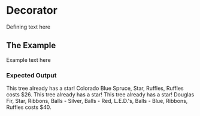 # Decorator
Defining text here

## The Example
Example text here

### Expected Output
This tree already has a star!
Colorado Blue Spruce, Star, Ruffles, Ruffles costs $26.
This tree already has a star!
This tree already has a star!
Douglas Fir, Star, Ribbons, Balls - Silver, Balls - Red, L.E.D.'s, Balls - Blue, Ribbons, Ruffles costs $40.
